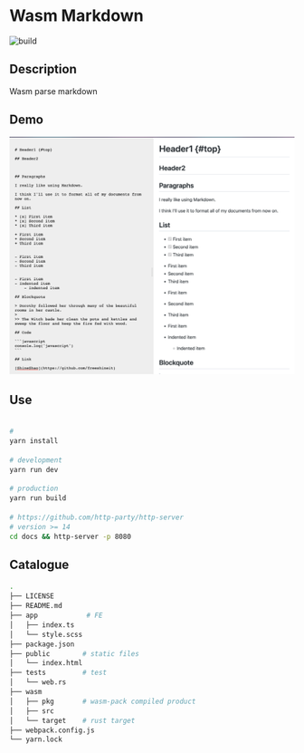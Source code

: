 # Wasm Markdown

![build](https://github.com/freeshineit/wasm_markdown/workflows/build/badge.svg)

## Description

Wasm parse markdown


## Demo

![demo](./demo.png)

## Use

```bash

#
yarn install

# development
yarn run dev

# production
yarn run build

# https://github.com/http-party/http-server
# version >= 14
cd docs && http-server -p 8080

```

## Catalogue

```bash
.
├── LICENSE
├── README.md
├── app            # FE
│   ├── index.ts
│   └── style.scss
├── package.json
├── public        # static files
│   └── index.html
├── tests         # test
│   └── web.rs  
├── wasm  
│   ├── pkg       # wasm-pack compiled product
│   ├── src
│   └── target    # rust target
├── webpack.config.js
└── yarn.lock
```
